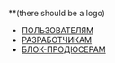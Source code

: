 
**(there should be a logo)

* [ПОЛЬЗОВАТЕЛЯМ](/users/users.md)
* [РАЗРАБОТЧИКАМ](/developers/developers.md)
* [БЛОК-ПРОДЮСЕРАМ](/producers/producers.md)


